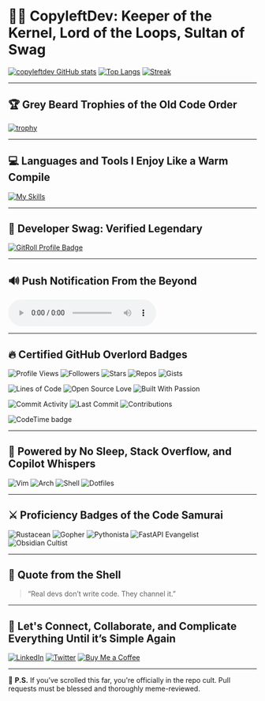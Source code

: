 # 🧙‍♂️ CopyleftDev: Keeper of the Kernel, Lord of the Loops, Sultan of Swag

[![copyleftdev GitHub stats](https://github-readme-stats.vercel.app/api?username=copyleftdev&show_icons=true&theme=tokyonight&count_private=true)](https://github.com/copyleftdev)
[![Top Langs](https://github-readme-stats.vercel.app/api/top-langs/?username=copyleftdev&layout=compact&theme=tokyonight)](https://github.com/copyleftdev)
[![Streak](https://github-readme-streak-stats.herokuapp.com/?user=copyleftdev&theme=tokyonight)](https://github.com/copleftdev)

---

## 🏆 Grey Beard Trophies of the Old Code Order

[![trophy](https://github-profile-trophy.vercel.app/?username=copyleftdev&theme=gruvbox&margin-w=15&no-frame=true)](https://github.com/copleftdev/github-profile-trophy)

---

## 💻 Languages and Tools I Enjoy Like a Warm Compile

[![My Skills](https://skillicons.dev/icons?i=py,rust,go,aws,gcp,bash,docker,fastapi,firebase,git,obsidian,cypress,githubactions,htmx,postgres,rabbitmq,redis,terraform,ts,zig)](https://skillicons.dev)

---

## 🧢 Developer Swag: Verified Legendary

<a href="https://gitroll.io/profile/uB8fjxzB4NHUkjkK1pggNJbWLqz93" target="_blank">
  <img src="https://gitroll.io/api/badges/profiles/v1/uB8fjxzB4NHUkjkK1pggNJbWLqz93" alt="GitRoll Profile Badge"/>
</a>

---

## 🔊 Push Notification From the Beyond

<audio controls>
  <source src="gc.mp3" type="audio/mpeg">
  Your browser does not support the audio element.
</audio>

---

## 🔥 Certified GitHub Overlord Badges

![Profile Views](https://komarev.com/ghpvc/?username=copyleftdev&label=👀+Profile+Views)
![Followers](https://img.shields.io/github/followers/copyleftdev?label=🙌+Followers)
![Stars](https://img.shields.io/github/stars/copyleftdev?style=flat-square&label=⭐+Repo+Stars)
![Repos](https://badgen.net/github/repos/copyleftdev)
![Gists](https://badgen.net/github/gists/copyleftdev)

![Lines of Code](https://img.shields.io/badge/Lines%20of%20Code-Over%2090K-00b300)
![Open Source Love](https://badges.frapsoft.com/os/v1/open-source.svg?v=103)
![Built With Passion](https://img.shields.io/badge/Built%20With-Pure%20🔥%20and%20☕-red)

![Commit Activity](https://img.shields.io/github/commit-activity/m/copyleftdev/github-readme)
![Last Commit](https://img.shields.io/github/last-commit/copyleftdev/github-readme)
![Contributions](https://img.shields.io/github/contributions/copyleftdev?style=plastic)

![CodeTime badge](https://img.shields.io/endpoint?url=https://codetime-api.datreks.com/badge/9329?logoColor=white%26project=copyleftdev&style=for-the-badge)

---

## 🧠 Powered by No Sleep, Stack Overflow, and Copilot Whispers

![Vim](https://img.shields.io/badge/Editor-Vim-019733?logo=vim)
![Arch](https://img.shields.io/badge/OS-Arch%20Linux-1793d1?logo=arch-linux)
![Shell](https://img.shields.io/badge/Shell-Zsh-89e051?logo=gnu-bash)
![Dotfiles](https://img.shields.io/badge/Dotfiles-Blessed-informational)

---

## ⚔️ Proficiency Badges of the Code Samurai

![Rustacean](https://img.shields.io/badge/Rustacean-🦀-orange)
![Gopher](https://img.shields.io/badge/Gopher-Approved-blue)
![Pythonista](https://img.shields.io/badge/Pythonista-🐍-yellow)
![FastAPI Evangelist](https://img.shields.io/badge/FastAPI-Jedi-green)
![Obsidian Cultist](https://img.shields.io/badge/Obsidian-Vaulted-purple)

---

## 🧙 Quote from the Shell

> “Real devs don’t write code. They channel it.”

---

## 🤝 Let's Connect, Collaborate, and Complicate Everything Until it’s Simple Again

[![LinkedIn](https://img.shields.io/badge/LinkedIn-Connect-blue?logo=linkedin)](https://linkedin.com/in/your-profile)
[![Twitter](https://img.shields.io/badge/Twitter-@copyleftdev-1DA1F2?logo=twitter)](https://twitter.com/yourhandle)
[![Buy Me a Coffee](https://img.shields.io/badge/Buy%20Me%20a%20Coffee-Code%20Juice-orange?logo=buymeacoffee)](https://www.buymeacoffee.com/yourhandle)

---

💬 **P.S.** If you’ve scrolled this far, you're officially in the repo cult. Pull requests must be blessed and thoroughly meme-reviewed.

